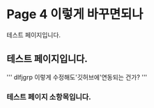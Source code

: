 # Page 4 이렇게 바꾸면되나

테스트 페이지입니다.&#x20;

## 테스트 페이지입니다.

''' dlfjgrp 이렇게 수정해도'깃허브에'연동되는 건가? '''&#x20;



### 테스트 페이지 소항목입니다.&#x20;
